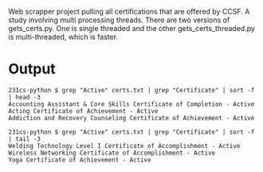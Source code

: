 Web scrapper project pulling all certifications that are offered by CCSF. A study involving multi processing threads.
There are two versions of gets_certs.py. One is single threaded and the other gets_certs_threaded.py is multi-threaded, which is faster.

# Output
```
231cs-python $ grep "Active" certs.txt | grep "Certificate" | sort -f | head -3
Accounting Assistant & Core Skills Certificate of Completion - Active
Acting Certificate of Achievement - Active
Addiction and Recovery Counseling Certificate of Achievement - Active

231cs-python $ grep "Active" certs.txt | grep "Certificate" | sort -f | tail -3
Welding Technology Level I Certificate of Accomplishment - Active
Wireless Networking Certificate of Accomplishment - Active
Yoga Certificate of Achievement - Active
```
